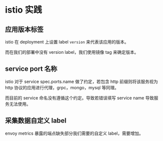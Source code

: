 # istio 实践

## 应用版本标签

istio 在 deployment 上设置 label `version` 来代表该应用的版本。

而在我们的部署中没有 version label，我们使用镜像 tag 来确定版本。

## service port 名称

istio 对于 service spec.ports.name 做了约定，若包含 http 前缀则将该服务视为 http 协议的应用进行代理，grpc，mongo，mysql 等同理。

而目前的 service 命名没有遵循这个约定。导致若错误填写 service name 导致服务无法使用。

## 采集数据自定义 label

envoy metrics 暴露的端点缺失部分我们需要的自定义 label，需要增加。
